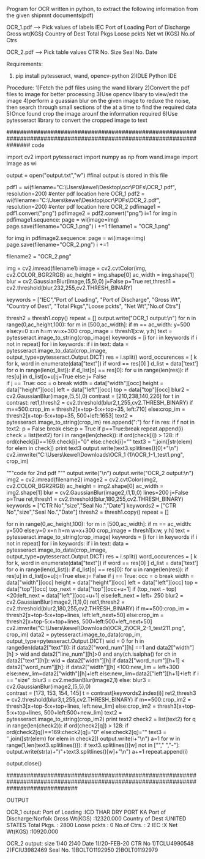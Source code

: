Program for OCR written in python, to extract the following information from the given shipmnt documents(pdf)

OCR_1.pdf --> Pick values of labels
IEC
Port of Loading
Port of Discharge
Gross wt(KGS)
Country of Dest
Total Pkgs
Loose pckts
Net wt (KGS)
No.of Ctrs

OCR_2.pdf --> Pick table values
CTR No.
Size
Seal No.
Date

Requirements:
1) pip install pytesseract, wand, opencv-python
2)IDLE Python IDE

Procedure:
1)Fetch the pdf files using the wand library
2)Convert the pdf files to image for better processing
3)Use opencv libary to view/edit the image
4)perform a guassian blur on the given image to reduxe the noise, then search through small sections of the at a time to find the required data
5)Once found crop the image arounf the information required
6)Use pytesseract library to convert the cropped image to text

#######################################################################################################################
code

import cv2
import pytesseract
import numpy as np
from wand.image import Image as wi

output = open("output.txt","w")  #final output is stored in this file


pdf1 = wi(filename="C:\Users\kewel\Desktop\ocr\PDFs\OCR_1.pdf", resolution=200) #enter pdf location here OCR_1
pdf2 = wi(filename="C:\Users\kewel\Desktop\ocr\PDFs\OCR_2.pdf", resolution=200) #enter pdf location here OCR_2
pdfimage1 = pdf1.convert("png")
pdfimage2 = pdf2.convert("png")
i=1
for img in pdfimage1.sequence:
    page = wi(image=img)
    page.save(filename="OCR_1.png")
    i +=1
filename1 = "OCR_1.png"

for img in pdfimage2.sequence:
    page = wi(image=img)
    page.save(filename="OCR_2.png")
    i +=1
    
filename2 = "OCR_2.png"

img = cv2.imread(filename1)
image = cv2.cvtColor(img, cv2.COLOR_BGR2RGB)
ac_height = img.shape[0]
ac_width = img.shape[1]
blur = cv2.GaussianBlur(image,(5,5),0)
j=False
p=True
ret,thresh1 = cv2.threshold(blur,232,255,cv2.THRESH_BINARY)

keywords = ["IEC","Port of Loading", "Port of Discharge", "Gross Wt", "Country of Dest", "Total Pkgs","Loose pckts", "Net Wt","No.of Ctrs"]

thresh2 = thresh1.copy()
repeat = []
output.write("OCR_1 output:\n")
for n in range(0,ac_height,100):
    for m in [500,ac_width]:
        if m == ac_width: y=500
        else:y=0
        x=n
        h=m
        w=x+300
        crop_image = thresh1[x:w, y:h]
        text = pytesseract.image_to_string(crop_image)
        keywords = [i for i in keywords if i not in repeat]
        for i in keywords:
            if i in text:
                data = pytesseract.image_to_data(crop_image, output_type=pytesseract.Output.DICT)
                res = i.split()
                word_occurences = [ k for k, word in enumerate(data["text"]) if word == res[0] ]
                d_list = data['text']
                for o in range(len(d_list)):
                    if d_list[o] == res[0]:
                        for u in range(len(res)):
                            if res[u] in d_list[o+u]:j=True
                            else:j= False  
                        if j == True:
                            occ = o
                            break
                width = data["width"][occ]
                height = data["height"][occ]
                left = data["left"][occ]
                top = data["top"][occ]
                blur2 = cv2.GaussianBlur(image,(5,5),0)
                contrast = [210,238,140,226]
                for t in contrast:
                    ret1,thresh2 = cv2.threshold(blur2,t,255,cv2.THRESH_BINARY)
                    if m==500:crop_im = thresh2[x+top-5:x+top+35, left:710]
                    else:crop_im = thresh2[x+top-5:x+top+35, 500+left:1653]
                    text2 = pytesseract.image_to_string(crop_im)
                    res.append(":")
                    for f in res:
                        if f not in text2:
                            p = False
                            break
                        else:p = True
                    if p==True:break
                repeat.append(i)
                check = list(text2)
                for i in range(len(check)):
                    if ord(check[i]) > 128:
                        if ord(check[i])==169:check[i]="0"
                        else:check[i]=""
                text3 = ''.join([str(elem) for elem in check])
                print text3
                output.write(text3.splitlines()[0]+"\n")
                cv2.imwrite("C:\Users\kewel\Downloads\OCR_1 (1)\OCR_1-1_test1.png", crop_im)

                
"""code for 2nd pdf """
output.write("\n")
output.write("OCR_2 output:\n")
img2 = cv2.imread(filename2)
image2 = cv2.cvtColor(img2, cv2.COLOR_BGR2RGB)
ac_height = img2.shape[0]
ac_width = img2.shape[1]
blur = cv2.GaussianBlur(image2,(1,1),0)
lines=200
j=False
p=True
ret,thresh1 = cv2.threshold(blur,180,255,cv2.THRESH_BINARY)
keywords = ["CTR No","size","Seal No.","Date"]
keywords2 = ["CTR No","size","Seal No.","Date"]
thresh2 = thresh1.copy()
repeat = []

for n in range(0,ac_height,100):
    for m in [500,ac_width]:
        if m == ac_width: y=500
        else:y=0
        x=n
        h=m
        w=x+300
        crop_image = thresh1[x:w, y:h]
        text = pytesseract.image_to_string(crop_image)
        keywords = [i for i in keywords if i not in repeat]
        for i in keywords:
            if i in text:
                data = pytesseract.image_to_data(crop_image, output_type=pytesseract.Output.DICT)
                res = i.split()
                word_occurences = [ k for k, word in enumerate(data["text"]) if word == res[0] ]
                d_list = data['text']
                for o in range(len(d_list)):
                    if d_list[o] == res[0]:
                        for u in range(len(res)):
                            if res[u] in d_list[o+u]:j=True
                            else:j= False 
                        if j == True:
                            occ = o
                            break
                width = data["width"][occ]
                height = data["height"][occ]
                left = data["left"][occ]
                top = data["top"][occ]
                top_next = data["top"][occ+u+1]
                if (top_next - top) <20:left_next = data["left"][occ+u+1]
                else:left_next = left+ 250
                blur2 = cv2.GaussianBlur(image2,(1,1),0)
                ret1,thresh2 = cv2.threshold(blur2,180,255,cv2.THRESH_BINARY)
                if m==500:crop_im = thresh2[x+top-5:x+top+lines, left:left_next+50]
                else:crop_im = thresh2[x+top-5:x+top+lines, 500+left:500+left_next+50]
                cv2.imwrite("C:\Users\kewel\Downloads\OCR_2\OCR_2-1_test211.png", crop_im)
                data2 = pytesseract.image_to_data(crop_im, output_type=pytesseract.Output.DICT)
                wid = 0
                for h in range(len(data2["text"])):
                    if data2["word_num"][h] ==1 and data2["width"][h] > wid and data2["line_num"][h]>0 and any(ch.isalpha() for ch in data2["text"][h]):
                        wid = data2["width"][h]
                        if data2["word_num"][h+1] < data2["word_num"][h]:
                            if data2["width"][h] <100:new_lim = left+300
                            else:new_lim=data2["width"][h]+left
                        else:new_lim=data2["left"][h+1]+left
                if i == "size" :blur3 = cv2.medianBlur(image2,1) 
                else: blur3 = cv2.GaussianBlur(image2,(5,5),0)   
                contrast = [173, 153, 154, 145]
                t = contrast[keywords2.index(i)]
                ret2,thresh3 = cv2.threshold(blur3,t,255,cv2.THRESH_BINARY)
                if m==500:crop_im2 = thresh3[x+top-5:x+top+lines, left:new_lim]
                else:crop_im2 = thresh3[x+top-5:x+top+lines, 500+left:500+new_lim]
                text2 = pytesseract.image_to_string(crop_im2)
                print text2
                check2 = list(text2)
                for q in range(len(check2)):
                    if ord(check2[q]) > 128:
                        if ord(check2[q])==169:check2[q]="0"
                        else:check2[q]=""
                text3 = ''.join([str(elem) for elem in check2])
                output.write(i+"\n")
                a=1
                for w in range(1,len(text3.splitlines())):
                    if text3.splitlines()[w] not in [""," ","-"]:
                        output.write(str(a)+")"+text3.splitlines()[w]+"\n")
                        a+=1
                repeat.append(i)

                   
output.close()


#####################################################################################################################################

OUTPUT

OCR_1 output:
Port of Loading :ICD THAR DRY PORT KA
Port of Discharge:Norfolk
Gross Wt(KGS)  :12320.000
Country of Dest :UNITED STATES
Total Pkgs. : 2800
Loose pckts : 0
No.of Ctrs. : 2
IEC :X
Net Wt(KGS) :10920.000

OCR_2 output:
size
1)40
2)40
Date
1)/20-FEB-20
CTR No
1)TCLU4990548
2)FCIU3982469
Seal No.
1)BOLTO1192950
2)BOLT01192979



